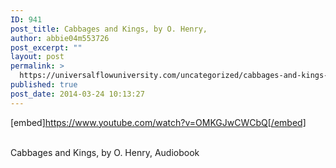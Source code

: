 ```yaml
---
ID: 941
post_title: Cabbages and Kings, by O. Henry,
author: abbie04m553726
post_excerpt: ""
layout: post
permalink: >
  https://universalflowuniversity.com/uncategorized/cabbages-and-kings-by-o-henry/
published: true
post_date: 2014-03-24 10:13:27
---
```

[embed]https://www.youtube.com/watch?v=OMKGJwCWCbQ[/embed]</br></br>
<p>Cabbages and Kings, by O. Henry, Audiobook</p>